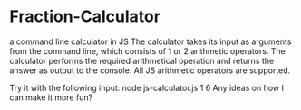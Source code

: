 # Fraction-Calculator
a command line calculator in JS
The calculator takes its input as arguments from the command line,
which consists of 1 or 2 arithmetic operators.
The calculator performs the required arithmetical operation and
returns the answer as output to the console. All JS arithmetic operators are supported. 

Try it with the following input:
node js-calculator.js 1 6
Any ideas on how I can make it more fun?
